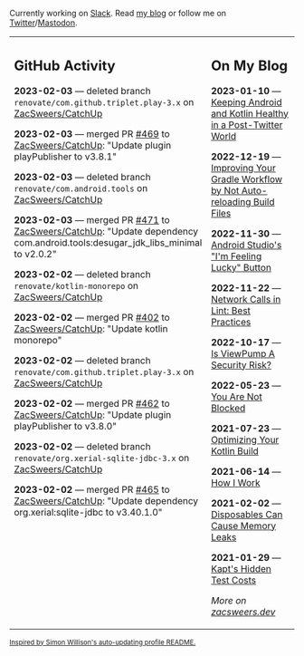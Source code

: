 Currently working on [Slack](https://slack.com/). Read [my blog](https://zacsweers.dev/) or follow me on [Twitter](https://twitter.com/ZacSweers)/[Mastodon](https://hachyderm.io/@ZacSweers).

<table><tr><td valign="top" width="60%">

## GitHub Activity
<!-- githubActivity starts -->
**2023-02-03** — deleted branch `renovate/com.github.triplet.play-3.x` on [ZacSweers/CatchUp](https://github.com/ZacSweers/CatchUp)

**2023-02-03** — merged PR [#469](https://github.com/ZacSweers/CatchUp/pull/469) to [ZacSweers/CatchUp](https://github.com/ZacSweers/CatchUp): "Update plugin playPublisher to v3.8.1"

**2023-02-03** — deleted branch `renovate/com.android.tools` on [ZacSweers/CatchUp](https://github.com/ZacSweers/CatchUp)

**2023-02-03** — merged PR [#471](https://github.com/ZacSweers/CatchUp/pull/471) to [ZacSweers/CatchUp](https://github.com/ZacSweers/CatchUp): "Update dependency com.android.tools:desugar_jdk_libs_minimal to v2.0.2"

**2023-02-02** — deleted branch `renovate/kotlin-monorepo` on [ZacSweers/CatchUp](https://github.com/ZacSweers/CatchUp)

**2023-02-02** — merged PR [#402](https://github.com/ZacSweers/CatchUp/pull/402) to [ZacSweers/CatchUp](https://github.com/ZacSweers/CatchUp): "Update kotlin monorepo"

**2023-02-02** — deleted branch `renovate/com.github.triplet.play-3.x` on [ZacSweers/CatchUp](https://github.com/ZacSweers/CatchUp)

**2023-02-02** — merged PR [#462](https://github.com/ZacSweers/CatchUp/pull/462) to [ZacSweers/CatchUp](https://github.com/ZacSweers/CatchUp): "Update plugin playPublisher to v3.8.0"

**2023-02-02** — deleted branch `renovate/org.xerial-sqlite-jdbc-3.x` on [ZacSweers/CatchUp](https://github.com/ZacSweers/CatchUp)

**2023-02-02** — merged PR [#465](https://github.com/ZacSweers/CatchUp/pull/465) to [ZacSweers/CatchUp](https://github.com/ZacSweers/CatchUp): "Update dependency org.xerial:sqlite-jdbc to v3.40.1.0"
<!-- githubActivity ends -->
</td><td valign="top" width="40%">

## On My Blog
<!-- blog starts -->
**2023-01-10** — [Keeping Android and Kotlin Healthy in a Post-Twitter World](https://www.zacsweers.dev/keeping-android-healthy/)

**2022-12-19** — [Improving Your Gradle Workflow by Not Auto-reloading Build Files](https://www.zacsweers.dev/improving-your-workflow-by-not-auto-reloading-build-files/)

**2022-11-30** — [Android Studio's "I'm Feeling Lucky" Button](https://www.zacsweers.dev/android-studios-im-feeling-lucky-button/)

**2022-11-22** — [Network Calls in Lint: Best Practices](https://www.zacsweers.dev/network-calls-in-lint-best-practices/)

**2022-10-17** — [Is ViewPump A Security Risk?](https://www.zacsweers.dev/is-viewpump-a-security-risk/)

**2022-05-23** — [You Are Not Blocked](https://www.zacsweers.dev/you-are-not-blocked/)

**2021-07-23** — [Optimizing Your Kotlin Build](https://www.zacsweers.dev/optimizing-your-kotlin-build/)

**2021-06-14** — [How I Work](https://www.zacsweers.dev/how-i-work/)

**2021-02-02** — [Disposables Can Cause Memory Leaks](https://www.zacsweers.dev/disposables-can-cause-memory-leaks/)

**2021-01-29** — [Kapt's Hidden Test Costs](https://www.zacsweers.dev/kapts-hidden-test-costs/)
<!-- blog ends -->
_More on [zacsweers.dev](https://zacsweers.dev/)_
</td></tr></table>

<sub><a href="https://simonwillison.net/2020/Jul/10/self-updating-profile-readme/">Inspired by Simon Willison's auto-updating profile README.</a></sub>